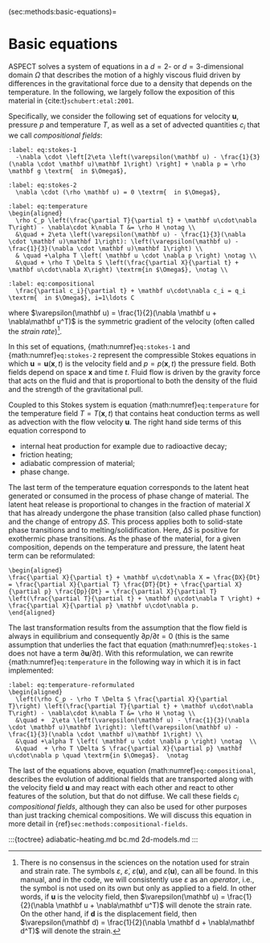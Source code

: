 (sec:methods:basic-equations)=
# Basic equations

ASPECT solves a system of equations in a $d=2$- or $d=3$-dimensional domain $\Omega$ that describes the motion of a highly viscous fluid driven by differences in the gravitational force due to a density that depends on the temperature.
In the following, we largely follow the exposition of this material in {cite:t}`schubert:etal:2001`.

Specifically, we consider the following set of equations for velocity $\mathbf{u}$, pressure $p$ and temperature $T$, as well as a set of advected quantities $c_i$ that we call *compositional fields*:
```{math}
:label: eq:stokes-1
  -\nabla \cdot \left[2\eta \left(\varepsilon(\mathbf u) - \frac{1}{3}(\nabla \cdot \mathbf u)\mathbf 1\right) \right] + \nabla p = \rho \mathbf g \textrm{  in $\Omega$},
```
```{math}
:label: eq:stokes-2
  \nabla \cdot (\rho \mathbf u) = 0 \textrm{  in $\Omega$},
```
```{math}
:label: eq:temperature
\begin{aligned}
  \rho C_p \left(\frac{\partial T}{\partial t} + \mathbf u\cdot\nabla T\right) - \nabla\cdot k\nabla T &= \rho H \notag \\
  &\quad + 2\eta \left(\varepsilon(\mathbf u) - \frac{1}{3}(\nabla \cdot \mathbf u)\mathbf 1\right): \left(\varepsilon(\mathbf u) - \frac{1}{3}(\nabla \cdot \mathbf u)\mathbf 1\right) \\
  & \quad +\alpha T \left( \mathbf u \cdot \nabla p \right) \notag \\
  &\quad + \rho T \Delta S \left(\frac{\partial X}{\partial t} + \mathbf u\cdot\nabla X\right) \textrm{in $\Omega$}, \notag \\
```

```{math}
:label: eq:compositional
  \frac{\partial c_i}{\partial t} + \mathbf u\cdot\nabla c_i = q_i \textrm{  in $\Omega$}, i=1\ldots C
```
where $\varepsilon(\mathbf u) = \frac{1}{2}(\nabla \mathbf u + \nabla\mathbf u^T)$ is the symmetric gradient of the velocity (often called the *strain rate*)[^footnote1].

In this set of equations, {math:numref}`eq:stokes-1` and {math:numref}`eq:stokes-2` represent the compressible Stokes equations in which $\mathbf u=\mathbf u(\mathbf x,t)$ is the velocity field and $p=p(\mathbf x,t)$ the pressure field.
Both fields depend on space $\mathbf x$ and time $t$.
Fluid flow is driven by the gravity force that acts on the fluid and that is proportional to both the density of the fluid and the strength of the gravitational pull.

Coupled to this Stokes system is equation {math:numref}`eq:temperature` for the temperature field $T=T(\mathbf x,t)$ that contains heat conduction terms as well as advection with the flow velocity $\mathbf u$.
The right hand side terms of this equation correspond to

* internal heat production for example due to radioactive decay;
* friction heating;
* adiabatic compression of material;
* phase change.

The last term of the temperature equation corresponds to the latent heat generated or consumed in the process of phase change of material.
The latent heat release is proportional to changes in the fraction of material $X$ that has already undergone the phase transition (also called phase function) and the change of entropy $\Delta S$.
This process applies both to solid-state phase transitions and to melting/solidification.
Here, $\Delta S$ is positive for exothermic phase transitions.
As the phase of the material, for a given composition, depends on the temperature and pressure, the latent heat term can be reformulated:
```{math}
\begin{aligned}
\frac{\partial X}{\partial t} + \mathbf u\cdot\nabla X = \frac{DX}{Dt} = \frac{\partial X}{\partial T} \frac{DT}{Dt} + \frac{\partial X}{\partial p} \frac{Dp}{Dt} = \frac{\partial X}{\partial T} \left(\frac{\partial T}{\partial t} + \mathbf u\cdot\nabla T \right) + \frac{\partial X}{\partial p} \mathbf u\cdot\nabla p.
\end{aligned}
```
The last transformation results from the assumption that the flow field is always in equilibrium and consequently $\partial p/\partial t=0$ (this is the same assumption that underlies the fact that equation {math:numref}`eq:stokes-1` does not have a term $\partial \mathbf u / \partial t$).
With this reformulation, we can rewrite {math:numref}`eq:temperature` in the following way in which it is in fact implemented:
```{math}
:label: eq:temperature-reformulated
\begin{aligned}
  \left(\rho C_p - \rho T \Delta S \frac{\partial X}{\partial T}\right) \left(\frac{\partial T}{\partial t} + \mathbf u\cdot\nabla T\right) - \nabla\cdot k\nabla T &= \rho H \notag \\
  &\quad +  2\eta \left(\varepsilon(\mathbf u) - \frac{1}{3}(\nabla \cdot \mathbf u)\mathbf 1\right): \left(\varepsilon(\mathbf u) - \frac{1}{3}(\nabla \cdot \mathbf u)\mathbf 1\right) \\
  &\quad +\alpha T \left( \mathbf u \cdot \nabla p \right) \notag  \\
  &\quad  + \rho T \Delta S \frac{\partial X}{\partial p} \mathbf u\cdot\nabla p \quad \textrm{in $\Omega$}.  \notag
```

The last of the equations above, equation {math:numref}`eq:compositional`, describes the evolution of additional fields that are transported along with the velocity field $\mathbf u$ and may react with each other and react to other features of the solution, but that do not diffuse.
We call these fields $c_i$ *compositional fields*, although they can also be used for other purposes than just tracking chemical compositions.
We will discuss this equation in more detail in {ref}`sec:methods:compositional-fields`.

:::{toctree}
adiabatic-heating.md
bc.md
2d-models.md
:::

[^footnote1]: There is no consensus in the sciences on the notation used for strain and strain rate.
The symbols $\varepsilon$, $\dot\varepsilon$,  $\varepsilon(\mathbf u)$, and $\dot\varepsilon(\mathbf u)$, can all be found.
In this manual, and in the code, we will consistently use $\varepsilon$ as an *operator*, i.e., the symbol is not used on its own but only as applied to a field.
In other words, if $\mathbf u$ is the velocity field, then $\varepsilon(\mathbf u) = \frac{1}{2}(\nabla \mathbf u + \nabla\mathbf u^T)$ will denote the strain rate.
On the other hand, if $\mathbf d$ is the displacement field, then $\varepsilon(\mathbf d) = \frac{1}{2}(\nabla \mathbf d + \nabla\mathbf d^T)$ will denote the strain.
